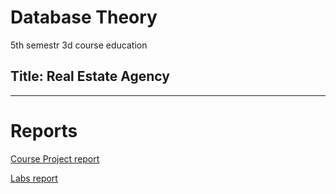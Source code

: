 # Database Theory
5th semestr 3d course education

## Title: Real Estate Agency
---
# Reports
[Course Project report](https://github.com/addicted-by/db/blob/master/CourseProject_report.pdf)

[Labs report](https://github.com/addicted-by/db/blob/master/Labs_report.pdf) 
